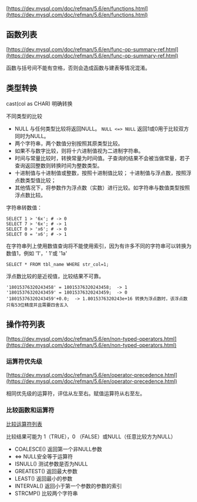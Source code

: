 [https://dev.mysql.com/doc/refman/5.6/en/functions.html](https://dev.mysql.com/doc/refman/5.6/en/functions.html)


## 函数列表
[https://dev.mysql.com/doc/refman/5.6/en/func-op-summary-ref.html](https://dev.mysql.com/doc/refman/5.6/en/func-op-summary-ref.html)

函数与括号间不能有空格，否则会造成函数与建表等情况混淆。

## 类型转换

cast(col as CHAR) 明确转换

不同类型的比较
- NULL 与任何类型比较将返回NULL。
 `NULL <=> NULL` 返回1或0用于比较双方同时为NULL。
- 两个字符串，两个数值分别按照其原类型比较。
- 如果不与数字比较，则将十六进制值视为二进制字符串。
- 时间与常量比较时，转换常量为时间值。子查询的结果不会被当做常量，若子查询返回整数则转换时间为整数类型。
- 十进制值与十进制值或整数，按照十进制值比较；
  十进制值与浮点数，按照浮点数类型值比较；
- 其他情况下，将参数作为浮点数（实数）进行比较。如字符串与数值类型按照浮点数比较。

字符串转数值：
```
SELECT 1 > '6x'; # -> 0
SELECT 7 > '6x'; # -> 1
SELECT 0 > 'x6'; # -> 0
SELECT 0 = 'x6'; # -> 1
```

在字符串列上使用数值查询将不能使用索引，因为有许多不同的字符串可以转换为数值1，例如 '1'，' 1'或 '1a'
```mysql
SELECT * FROM tbl_name WHERE str_col=1;
```

浮点数比较的是近视值，比较结果不可靠。
```
'18015376320243458' = 18015376320243458;  -> 1
'18015376320243459' = 18015376320243459;  -> 0
'18015376320243459'+0.0;  -> 1.8015376320243e+16 转换为浮点数时，该浮点数只有53位精度并且需要四舍五入
```

## 操作符列表

[https://dev.mysql.com/doc/refman/5.6/en/non-typed-operators.html](https://dev.mysql.com/doc/refman/5.6/en/non-typed-operators.html)


### 运算符优先级
[https://dev.mysql.com/doc/refman/5.6/en/operator-precedence.html](https://dev.mysql.com/doc/refman/5.6/en/operator-precedence.html)

相同优先级的运算符，评估从左至右。赋值运算符从右至左。

### 比较函数和运算符
[比较运算符列表](https://dev.mysql.com/doc/refman/5.6/en/comparison-operators.html)

比较结果可能为 1（TRUE），0 （FALSE）或NULL（任意比较方为NULL）

- COALESCE()	返回第一个非NULL参数
- <=>	        NULL安全等于运算符
- ISNULL()	    测试参数是否为NULL
- GREATEST()	返回最大参数
- LEAST()	    返回最小的参数
- INTERVAL()	返回小于第一个参数的参数的索引
- STRCMP()	    比较两个字符串


